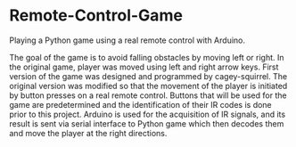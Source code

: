 # Remote-Control-Game
Playing a Python game using a real remote control with Arduino.

The goal of the game is to avoid falling obstacles by moving left or right. In the original game, player was moved using left and right arrow keys.
First version of the game was designed and programmed by cagey-squirrel. 
The original version was modified so that the movement of the player is initiated by button presses on a real remote control. Buttons that will be used for the game are predetermined and the identification of their IR codes is done prior to this project.
Arduino is used for the acquisition of IR signals, and its result is sent via serial interface to Python game which then decodes them and move the player at the right directions.
